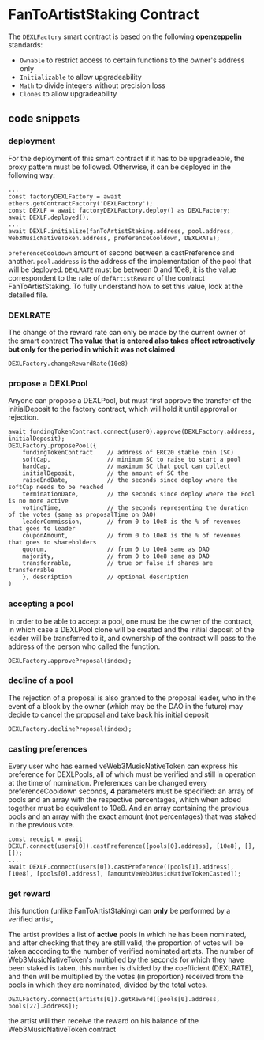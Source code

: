 # FanToArtistStaking Contract
The `DEXLFactory` smart contract is based on the following **openzeppelin** standards:
- `Ownable` to restrict access to certain functions to the owner's address only
- `Initializable` to allow upgradeability
- `Math` to divide integers without precision loss
- `Clones` to allow upgradeability

## code snippets
### deployment
For the deployment of this smart contract if it has to be upgradeable, the proxy pattern must be followed. Otherwise, it can be deployed in the following way:
```
...
const factoryDEXLFactory = await ethers.getContractFactory('DEXLFactory');
const DEXLF = await factoryDEXLFactory.deploy() as DEXLFactory;
await DEXLF.deployed();
...
await DEXLF.initialize(fanToArtistStaking.address, pool.address, Web3MusicNativeToken.address, preferenceCooldown, DEXLRATE);
```
`preferenceCooldown` amount of second between a castPreference and another.
`pool.address` is the address of the implementation of the pool that will be deployed.
`DEXLRATE` must be between 0 and 10e8, it is the value correspondent to the rate of `defArtistReward` of the contract FanToArtistStaking. To fully understand how to set this value, look at the detailed file.

### DEXLRATE
The change of the reward rate can only be made by the current owner of the smart contract
**The value that is entered also takes effect retroactively but only for the period in which it was not claimed**
```
DEXLFactory.changeRewardRate(10e8)
```

### propose a DEXLPool
Anyone can propose a DEXLPool, but must first approve the transfer of the initialDeposit to the factory contract, which will hold it until approval or rejection.
```
await fundingTokenContract.connect(user0).approve(DEXLFactory.address, initialDeposit);
DEXLFactory.proposePool({
    fundingTokenContract    // address of ERC20 stable coin (SC)
    softCap,                // minimum SC to raise to start a pool
    hardCap,                // maximum SC that pool can collect
    initialDeposit,         // the amount of SC the 
    raiseEndDate,           // the seconds since deploy where the softCap needs to be reached
    terminationDate,        // the seconds since deploy where the Pool is no more active
    votingTime,             // the seconds representing the duration of the votes (same as proposalTime on DAO)
    leaderCommission,       // from 0 to 10e8 is the % of revenues that goes to leader
    couponAmount,           // from 0 to 10e8 is the % of revenues that goes to shareholders
    quorum,                 // from 0 to 10e8 same as DAO
    majority,               // from 0 to 10e8 same as DAO
    transferrable,          // true or false if shares are transferrable
    }, description          // optional description
)
```

### accepting a pool
In order to be able to accept a pool, one must be the owner of the contract, in which case a DEXLPool clone will be created and the initial deposit of the leader will be transferred to it, and ownership of the contract will pass to the address of the person who called the function.
```
DEXLFactory.approveProposal(index);
```

### decline of a pool
The rejection of a proposal is also granted to the proposal leader, who in the event of a block by the owner (which may be the DAO in the future) may decide to cancel the proposal and take back his initial deposit
```
DEXLFactory.declineProposal(index);
```

### casting preferences
Every user who has earned veWeb3MusicNativeToken can express his preference for DEXLPools, all of which must be verified and still in operation at the time of nomination.
Preferences can be changed every preferenceCooldown seconds, **4** parameters must be specified:
an array of pools and an array with the respective percentages, which when added together must be equivalent to 10e8. And an array containing the previous pools and an array with the exact amount (not percentages) that was staked in the previous vote.
```
const receipt = await DEXLF.connect(users[0]).castPreference([pools[0].address], [10e8], [], []);
...
await DEXLF.connect(users[0]).castPreference([pools[1].address], [10e8], [pools[0].address], [amountVeWeb3MusicNativeTokenCasted]);
```

### get reward
this function (unlike FanToArtistStaking) can **only** be performed by a verified artist, 

The artist provides a list of **active** pools in which he has been nominated, and after checking that they are still valid, the proportion of votes will be taken according to the number of verified nominated artists. 
The number of Web3MusicNativeToken's multiplied by the seconds for which they have been staked is taken, this number is divided by the coefficient (DEXLRATE), and then will be multiplied by the votes (in proportion) received from the pools in which they are nominated, divided by the total votes.
```
DEXLFactory.connect(artists[0]).getReward([pools[0].address, pools[27].address]);
```
the artist will then receive the reward on his balance of the Web3MusicNativeToken contract